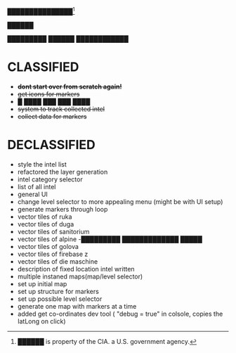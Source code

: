 ███████████████[^1]

██████

█████████  ██████  ████████████
# CLASSIFIED
- ~~**dont start over from scratch again!**~~
- ~~get icons for markers~~
- █ ████ ███ ███ ████
- ~~system to track collected intel~~
- ~~collect data for markers~~

# DECLASSIFIED
- style the intel list
- refactored the layer generation
- intel category selector
- list of all intel
- general UI
- change level selector to more appealing menu (might be with UI setup)
- generate markers through loop
- vector tiles of ruka
- vector tiles of duga
- vector tiles of sanitorium
- vector tiles of alpine
-█████████  █████████████  █████
- vector tiles of golova
- vector tiles of firebase z
- vector tiles of die maschine
- description of fixed location intel written
- multiple instaned maps(map/level selector)
- set up initial map
- set up structure for markers
- set up possible level selector
- generate one map with markers at a time
- added get co-ordinates dev tool ( "debug = true" in colsole, copies the latLong on click)


[^1]: ██████ is property of the CIA. a U.S. government agency.
